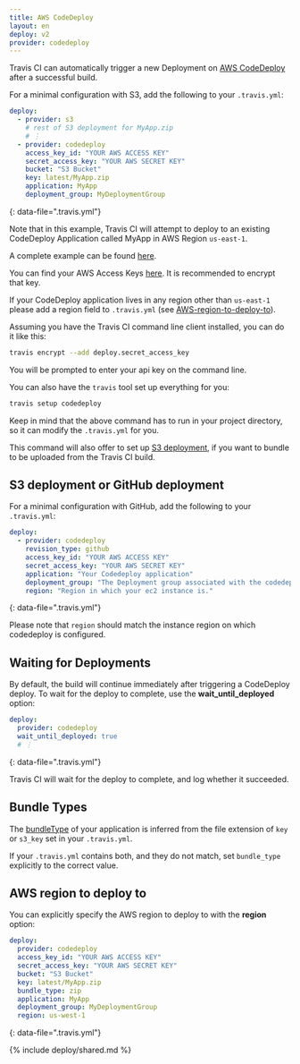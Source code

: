 ```yaml
---
title: AWS CodeDeploy
layout: en
deploy: v2
provider: codedeploy
---
```


Travis CI can automatically trigger a new Deployment on [AWS CodeDeploy](http://aws.amazon.com/documentation/codedeploy/) after a successful build.

For a minimal configuration with S3, add the following to your `.travis.yml`:

```yaml
deploy:
  - provider: s3
    # rest of S3 deployment for MyApp.zip
    # ⋮
  - provider: codedeploy
    access_key_id: "YOUR AWS ACCESS KEY"
    secret_access_key: "YOUR AWS SECRET KEY"
    bucket: "S3 Bucket"
    key: latest/MyApp.zip
    application: MyApp
    deployment_group: MyDeploymentGroup
```
{: data-file=".travis.yml"}

Note that in this example, Travis CI will attempt to deploy to an existing CodeDeploy Application called MyApp in AWS Region `us-east-1`.

A complete example can be found [here](https://github.com/travis-ci/cat-party/blob/master/.travis.yml).

You can find your AWS Access Keys [here](https://console.aws.amazon.com/iam/home?#security_credential). It is recommended to encrypt that key.

If your CodeDeploy application lives in any region other than `us-east-1` please add a region field to `.travis.yml` (see [AWS-region-to-deploy-to](/user/deployment/codedeploy#aws-region-to-deploy-to)).

Assuming you have the Travis CI command line client installed, you can do it like this:

```bash
travis encrypt --add deploy.secret_access_key
```

You will be prompted to enter your api key on the command line.

You can also have the `travis` tool set up everything for you:

```bash
travis setup codedeploy
```

Keep in mind that the above command has to run in your project directory, so it can modify the `.travis.yml` for you.

This command will also offer to set up [S3 deployment](/user/deployment/s3/), if you want to bundle to be uploaded from the Travis CI build.

## S3 deployment or GitHub deployment

For a minimal configuration with GitHub, add the following to your `.travis.yml`:

```yaml
deploy:
  - provider: codedeploy
    revision_type: github
    access_key_id: "YOUR AWS ACCESS KEY"
    secret_access_key: "YOUR AWS SECRET KEY"
    application: "Your Codedeploy application"
    deployment_group: "The Deployment group associated with the codedeploy application"
    region: "Region in which your ec2 instance is."
```
{: data-file=".travis.yml"}

Please note that `region` should match the instance region on which codedeploy is configured.

## Waiting for Deployments

By default, the build will continue immediately after triggering a CodeDeploy deploy. To wait for the deploy to complete, use the **wait_until_deployed** option:

```yaml
deploy:
  provider: codedeploy
  wait_until_deployed: true
  # ⋮
```
{: data-file=".travis.yml"}

Travis CI will wait for the deploy to complete, and log whether it succeeded.

## Bundle Types

The [bundleType](http://docs.aws.amazon.com/codedeploy/latest/APIReference/API_S3Location.html#CodeDeploy-Type-S3Location-bundleType) of your application is inferred from the file extension of `key` or `s3_key` set in your `.travis.yml`.

If your `.travis.yml` contains both, and they do not match, set `bundle_type` explicitly to the correct value.

## AWS region to deploy to

You can explicitly specify the AWS region to deploy to with the **region** option:

```yaml
deploy:
  provider: codedeploy
  access_key_id: "YOUR AWS ACCESS KEY"
  secret_access_key: "YOUR AWS SECRET KEY"
  bucket: "S3 Bucket"
  key: latest/MyApp.zip
  bundle_type: zip
  application: MyApp
  deployment_group: MyDeploymentGroup
  region: us-west-1
```
{: data-file=".travis.yml"}

{% include deploy/shared.md %}
